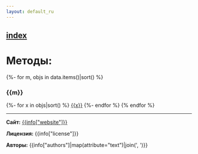 ```yaml
---
layout: default_ru
---
```

[index](../index.html)
---

# Методы:

{%- for m, objs in data.items()|sort() %}
### {{m}}

{%- for x in objs|sort() %}
[{{x}}]({{x|urlencode}}.html)
{%- endfor %}
{% endfor %}

---
**Сайт:** [{{info["website"]}}]({{info["website"]}})

**Лицензия:** {{info["license"]}}

**Авторы:** {{info["authors"]|map(attribute="text")|join(', ')}}
